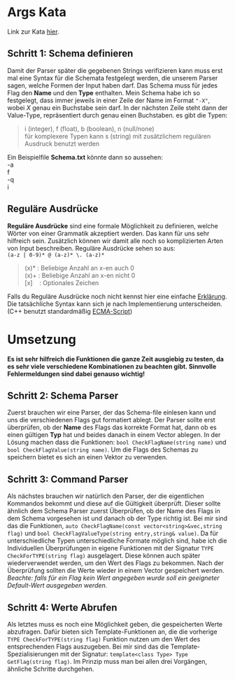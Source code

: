 ﻿# Args Kata

Link zur Kata [hier](https://codingdojo.org/kata/Args/).

## Schritt 1: Schema definieren

Damit der Parser später die gegebenen Strings verifizieren kann muss erst mal eine Syntax für die Schemata festgelegt werden, die unserem Parser sagen, welche Formen der Input haben darf. Das Schema muss für jedes Flag den **Name** und den **Type** enthalten. Mein Schema habe ich so festgelegt, dass immer jeweils in einer Zeile der Name im Format `"-X"`, wobei *X* genau ein Buchstabe sein darf. In der nächsten Zeile steht dann der Value-Type, repräsentiert durch genau einen Buchstaben. es gibt die Typen: 
> i (integer), f (float), b (boolean), n (null/none)  
> für komplexere Typen kann s (string) mit zusätzlichem regulären Ausdruck benutzt werden

Ein Beispielfile **Schema.txt** könnte dann so aussehen:  
-a  
f  
-q  
i  

## Reguläre Ausdrücke

**Reguläre Ausdrücke** sind eine formale Möglichkeit zu definieren, welche Wörter von einer Grammatik akzeptiert werden. Das kann für uns sehr hilfreich sein. Zusätzlich können wir damit alle noch so komplizierten Arten von Input beschreiben. Reguläre Ausdrücke sehen so aus:  
`(a-z | 0-9)* @ (a-z)* \. (a-z)*`  

> (x)* : Beliebige Anzahl an x-en auch 0  
> (x)+ : Beliebige Anzahl an x-en nicht 0  
> [x]    : Optionales Zeichen  

Falls du Reguläre Ausdrücke noch nicht kennst hier eine einfache [Erklärung](https://regexr.com/).  
Die tatsächliche Syntax kann sich je nach Implementierung unterscheiden. (C++ benutzt standardmäßig [ECMA-Script](https://www.cplusplus.com/reference/regex/ECMAScript/))

# Umsetzung

**Es ist sehr hilfreich die Funktionen die ganze Zeit ausgiebig zu testen, da es sehr viele verschiedene Kombinationen zu beachten gibt. Sinnvolle Fehlermeldungen sind dabei genauso wichtig!**

## Schritt 2: Schema Parser 

Zuerst brauchen wir eine Parser, der das Schema-file einlesen kann und uns die verschiedenen Flags gut formatiert ablegt. Der Parser sollte erst überprüfen, ob der **Name** des Flags das korrekte Format hat, dann ob es einen gültigen **Typ** hat und beides danach in einem Vector ablegen. In der Lösung machen dass die Funktionen: `bool CheckFlagName(string name)` und `bool CheckFlagValue(string name)`. Um die Flags des Schemas zu speichern bietet es sich an einen Vektor zu verwenden.

## Schritt 3: Command Parser

Als nächstes brauchen wir natürlich den Parser, der die eigentlichen Kommandos bekommt und diese auf die Gültigkeit überprüft. Dieser sollte ähnlich dem Schema Parser zuerst Überprüfen, ob der Name des Flags in dem Schema vorgesehen ist und danach ob der Type richtig ist. Bei mir sind das die Funktionen, `auto CheckFlagName(const vector<string>&vec,string flag)` und `bool CheckFlagValueType(string entry,string& value)`. Da für unterschiedliche Typen unterschiedliche Formate möglich sind, habe ich die Individuellen Überprüfungen in eigene Funktionen mit der Signatur `TYPE CheckForTYPE(string flag)` ausgelagert. Diese können auch später wiederverwendet werden, um den Wert des Flags zu bekommen. Nach der Überprüfung sollten die Werte wieder in einem Vector gespeichert werden.  
*Beachte: falls für ein Flag kein Wert angegeben wurde soll ein geeigneter Default-Wert ausgegeben werden.*

## Schritt 4: Werte Abrufen

Als letztes muss es noch eine Möglichkeit geben, die gespeicherten Werte abzufragen. Dafür bieten sich Template-Funktionen an, die die vorherige `TYPE CheckForTYPE(string flag)` Funktion nutzen um den Wert des entsprechenden Flags auszugeben. Bei mir sind das die Template-Spezialisierungen mit der Signatur: `template<class Type> Type GetFlag(string flag)`. Im Prinzip muss man bei allen drei Vorgängen, ähnliche Schritte durchgehen.

